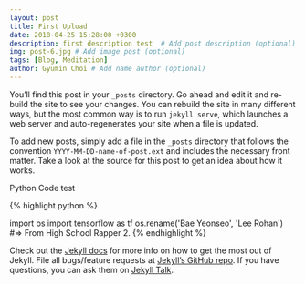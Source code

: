 ```yaml
---
layout: post
title: First Upload
date: 2018-04-25 15:28:00 +0300
description: first description test  # Add post description (optional)
img: post-6.jpg # Add image post (optional)
tags: [Blog, Meditation]
author: Gyumin Choi # Add name author (optional)
---
```

You’ll find this post in your `_posts` directory. Go ahead and edit it and re-build the site to see your changes. You can rebuild the site in many different ways, but the most common way is to run `jekyll serve`, which launches a web server and auto-regenerates your site when a file is updated.

To add new posts, simply add a file in the `_posts` directory that follows the convention `YYYY-MM-DD-name-of-post.ext` and includes the necessary front matter. Take a look at the source for this post to get an idea about how it works.

Python Code test

{% highlight python %}

import os
import tensorflow as tf
os.rename('Bae Yeonseo', 'Lee Rohan')
#=> From High School Rapper 2.
{% endhighlight %}


Check out the [Jekyll docs][jekyll-docs] for more info on how to get the most out of Jekyll. File all bugs/feature requests at [Jekyll’s GitHub repo][jekyll-gh]. If you have questions, you can ask them on [Jekyll Talk][jekyll-talk].

[jekyll-docs]: https://jekyllrb.com/docs/home
[jekyll-gh]:   https://github.com/jekyll/jekyll
[jekyll-talk]: https://talk.jekyllrb.com/
